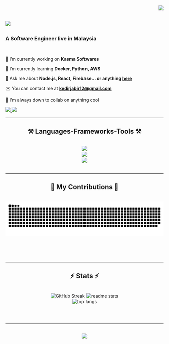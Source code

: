 <img align="right" src="https://visitor-badge.laobi.icu/badge?page_id=IbnuJabir.IbnuJabir" />

<h1 align="left">
      <img src="https://readme-typing-svg.herokuapp.com/?font=Righteous&size=35&center=true&vCenter=true&width=500&height=70&duration=4000&lines=Hi+There!+👋;+I'm+Kedir+Jabir!;" />
</h1>

<h3 align="left">A Software Engineer live in Malaysia </h3>

<br/>

<div align="left">
 
 🔭 I’m currently working on **Kasma Softwares**
 
 🌱 I’m currently learning **Docker, Python, AWS**

💬 Ask me about **Node.js, React, Firebase... or anything [here](https://github.com/IbnuJabir/IbnuJabir/issues)**

✉️ You can contact me at **kedirjabir12@gmail.com**

🤝 I'm always down to collab on anything cool 
 </div>
 
<div align="left"> 
  <a href="mailto:kedirjabir12@gmail.com">
      <img src="https://img.shields.io/badge/Gmail-333333?style=for-the-badge&logo=gmail&logoColor=red" />
  </a>
  <a href="https://www.linkedin.com/in/ibnu-jabir/" target="_blank">
      <img src="https://img.shields.io/badge/LinkedIn-0077B5?style=for-the-badge&logo=linkedin&logoColor=white" target="_blank" />
  </a>
<!--   <a href="https://salesp07.github.io" target="_blank">
       <img src="https://img.shields.io/badge/Portfolio-FF5722?style=for-the-badge&logo=todoist&logoColor=white" target="_blank" /> 
  </a> -->
</div>

 <hr/>
 
<h2 align="center">⚒️ Languages-Frameworks-Tools ⚒️</h2>
<br/>
<div align="center">
      <img src="https://skillicons.dev/icons?i=tailwind,bootstrap,mui,html,css,vscode,github,git" /><br>
      <img src="https://skillicons.dev/icons?i=nodejs,express,redux,react,nextjs,flask,firebase,mongodb,mysql" /><br>
      <img src="https://skillicons.dev/icons?i=python,javascript,typescript,c,cpp,bash,linux" /><br>
</div>

<br/>
<hr/>

<div align="center">
  <h2>🐍 My Contributions 🐍</h2>
  <br>
  <img alt="snake eating my contributions" src="https://raw.githubusercontent.com/IbnuJabir/IbnuJabir/output/github-contribution-grid-snake.svg" />
  
  <br/><br/><br/>
</div>

<hr/>

<h2 align="center">⚡ Stats ⚡</h2>
<br>
<div align=center>
  <img width=390 src="https://streak-stats.demolab.com?user=IbnuJabir&theme=react&border_radius=10" alt="GitHub Streak" />     
<!--   <img width=390 src="https://github-readme-stats.vercel.app/api?username=IbnuJabir&show_icons=true&theme=react" alt="streak stats"/> -->
<!--   <img width=390 src="https://streak-stats.demolab.com/?user=IbnuJabir&theme=react&border_radius=10" alt="streak stats"/> -->
  <img width=390 src="https://github-readme-stats.vercel.app/api?username=IbnuJabir&show_icons=true&theme=react&rank_icon=github&border_radius=10" alt="readme stats" />
  <br/>
  <img width=325 align="center" src="https://github-readme-stats.vercel.app/api/top-langs/?username=IbnuJabir&hide=HTML&langs_count=8&layout=compact&theme=react&border_radius=10&size_weight=0.5&count_weight=0.5&exclude_repo=github-readme-stats" alt="top langs" />
</div>

<br/><br/>

<hr/>

<br/>

<div align="center">
            <img src="https://readme-typing-svg.herokuapp.com/?font=Righteous&size=35&center=true&vCenter=true&width=900&height=70&duration=9000&lines=I'm+always+down+to+collab!;shout+me+a+message+at+kedirjabir12@gmail.com!;" />

</div>

<br/>
